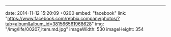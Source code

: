 ---
date: 2014-11-12 15:20:09 +0200
embed: "facebook"
link: "https://www.facebook.com/rebbix.company/photos/?tab=album&album_id=381566561968628"
img: "/img/life/00207_item.md.jpg"
imageWidth: 530
imageHeight: 354
